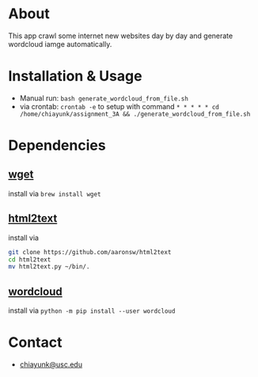 # About
This app crawl some internet new websites day by day and generate wordcloud iamge automatically.

# Installation & Usage
* Manual run: `bash generate_wordcloud_from_file.sh`
* via crontab: `crontab -e` to setup with command `* * * * * cd /home/chiayunk/assignment_3A && ./generate_wordcloud_from_file.sh`

# Dependencies
## [wget](https://www.gnu.org/software/wget/)
install via `brew install wget`
## [html2text](https://pypi.org/project/html2text/)
install via
``` bash
git clone https://github.com/aaronsw/html2text
cd html2text
mv html2text.py ~/bin/.
```
## [wordcloud](https://github.com/amueller/word_cloud)
install via `python -m pip install --user wordcloud`

# Contact
* chiayunk@usc.edu
